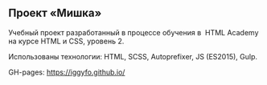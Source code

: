 Проект «Мишка»
---

Учебный проект разработанный в процессе обучения
в  HTML Academy на курсе HTML и CSS, уровень 2.

Использованы технологии:
HTML, SCSS, Autoprefixer, JS (ES2015), Gulp.

GH-pages: https://iggyfo.github.io/
